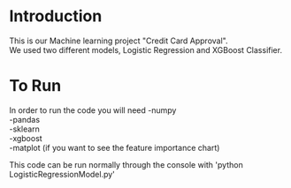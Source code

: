 # Introduction
  This is our Machine learning project "Credit Card Approval".  
  We used two different models, Logistic Regression and XGBoost Classifier.

# To Run
  In order to run the code you will need
    -numpy  
    -pandas  
    -sklearn  
    -xgboost  
    -matplot (if you want to see the feature importance chart)  

  This code can be run normally through the console with 'python LogisticRegressionModel.py'
